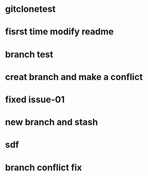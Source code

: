 # gitclonetest
# fisrst time modify readme
# branch test
# creat branch and make a conflict
# fixed issue-01
# new branch and stash
# sdf
# branch conflict fix
